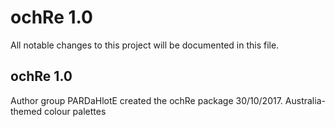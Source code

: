 
# ochRe 1.0

All notable changes to this project will be documented in this file.

## ochRe 1.0

Author group PARDaHlotE created the ochRe package 30/10/2017.
Australia-themed colour palettes

